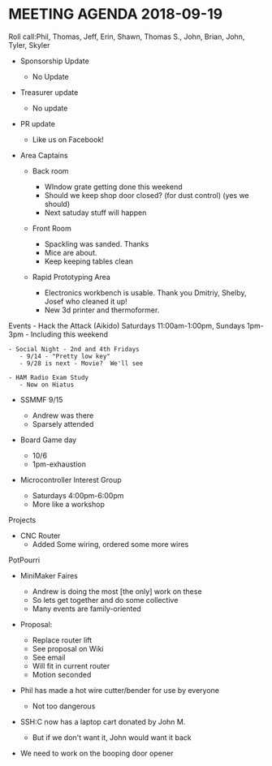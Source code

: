 MEETING AGENDA 2018-09-19
==========================
Roll call:Phil, Thomas, Jeff, Erin, Shawn, Thomas S., John, Brian, John, Tyler, Skyler

- Sponsorship Update
  - No Update
 
- Treasurer update  
  - No update

- PR update
  - Like us on Facebook!

- Area Captains
  - Back room
    - WIndow grate getting done this weekend
    - Should we keep shop door closed? (for dust control) (yes we should)
    - Next satuday stuff will happen

  - Front Room
    - Spackling was sanded.  Thanks
    - Mice are about.  
    - Keep keeping tables clean

  - Rapid Prototyping Area
    - Electronics workbench is usable.  Thank you Dmitriy, Shelby, Josef who cleaned it up!
    - New 3d printer and thermoformer.
    
 
Events
    - Hack the Attack (Aikido)  Saturdays 11:00am-1:00pm, Sundays 1pm-3pm
      - Including this weekend

    - Social Night - 2nd and 4th Fridays
       - 9/14 - "Pretty low key"
       - 9/28 is next - Movie?  We'll see
  
    - HAM Radio Exam Study
       - Now on Hiatus

  - SSMMF 9/15
    - Andrew was there
    - Sparsely attended

   - Board Game day
     - 10/6 
     - 1pm-exhaustion

   - Microcontroller Interest Group
      - Saturdays 4:00pm-6:00pm
      - More like a workshop

Projects
 
  - CNC Router
    - Added Some wiring, ordered some more wires


PotPourri

  - MiniMaker Faires
    - Andrew is doing the most [the only] work on these 
    - So lets get together and do some collective
    - Many events are family-oriented

  - Proposal:
    - Replace router lift 
    - See proposal on Wiki
    - See email
    - Will fit in current router
    - Motion seconded

  - Phil has made a hot wire cutter/bender for use by everyone
    - Not too dangerous

  - SSH:C now has a laptop cart donated by John M.
    - But if we don't want it, John would want it back

  - We need to work on the booping door opener
 













